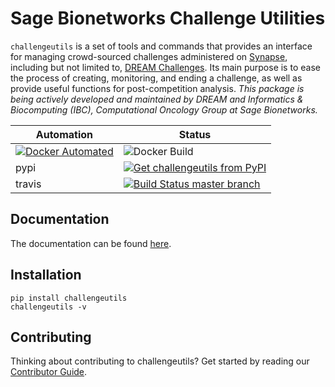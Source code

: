 
# Sage Bionetworks Challenge Utilities

`challengeutils` is a set of tools and commands that provides an interface for managing crowd-sourced challenges administered on [Synapse](https://www.synapse.org), including but not limited to, [DREAM Challenges](http://dreamchallenges.org/).  Its main purpose is to ease the process of creating, monitoring, and ending a challenge, as well as provide useful functions for post-competition analysis. _This package is being actively developed and maintained by DREAM and Informatics & Biocomputing (IBC), Computational Oncology Group at Sage Bionetworks._

Automation | Status
-----------|-------
[![Docker Automated](https://img.shields.io/docker/automated/sagebionetworks/challengeutils.svg)](https://hub.docker.com/r/sagebionetworks/challengeutils/) | ![Docker Build](https://img.shields.io/docker/build/sagebionetworks/challengeutils.svg)
pypi | [![Get challengeutils from PyPI](https://img.shields.io/pypi/v/challengeutils.svg)](https://pypi.python.org/pypi/challengeutils)
travis | [![Build Status master branch](https://travis-ci.org/Sage-Bionetworks/challengeutils.svg?branch=master)](https://travis-ci.org/Sage-Bionetworks/challengeutils)


## Documentation

The documentation can be found [here](https://sage-bionetworks.github.io/challengeutils/).


## Installation

```
pip install challengeutils
challengeutils -v
```

## Contributing
Thinking about contributing to challengeutils? Get started by reading our [Contributor Guide](CONTRIBUTING.md).
